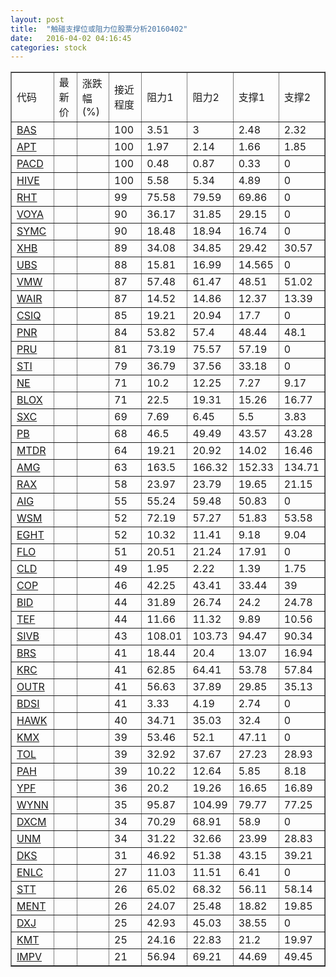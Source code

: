 ```yaml
---
layout: post
title:  "触碰支撑位或阻力位股票分析20160402"
date:   2016-04-02 04:16:45
categories: stock
---
```

<script type="text/javascript">
var stockList = []
stockList.push('gb_bas');
stockList.push('gb_apt');
stockList.push('gb_pacd');
stockList.push('gb_hive');
stockList.push('gb_rht');
stockList.push('gb_voya');
stockList.push('gb_symc');
stockList.push('gb_xhb');
stockList.push('gb_ubs');
stockList.push('gb_vmw');
stockList.push('gb_wair');
stockList.push('gb_csiq');
stockList.push('gb_pnr');
stockList.push('gb_pru');
stockList.push('gb_sti');
stockList.push('gb_ne');
stockList.push('gb_blox');
stockList.push('gb_sxc');
stockList.push('gb_pb');
stockList.push('gb_mtdr');
stockList.push('gb_amg');
stockList.push('gb_rax');
stockList.push('gb_aig');
stockList.push('gb_wsm');
stockList.push('gb_eght');
stockList.push('gb_flo');
stockList.push('gb_cld');
stockList.push('gb_cop');
stockList.push('gb_bid');
stockList.push('gb_tef');
stockList.push('gb_sivb');
stockList.push('gb_brs');
stockList.push('gb_krc');
stockList.push('gb_outr');
stockList.push('gb_bdsi');
stockList.push('gb_hawk');
stockList.push('gb_kmx');
stockList.push('gb_tol');
stockList.push('gb_pah');
stockList.push('gb_ypf');
stockList.push('gb_wynn');
stockList.push('gb_dxcm');
stockList.push('gb_unm');
stockList.push('gb_dks');
stockList.push('gb_enlc');
stockList.push('gb_stt');
stockList.push('gb_ment');
stockList.push('gb_dxj');
stockList.push('gb_kmt');
stockList.push('gb_impv');
</script>
<table border="1">
 <tr>
 <td>代码</td>
 <td>最新价</td>
 <td>涨跌幅(%)</td>
 <td>接近程度</td>
 <td>阻力1</td>
 <td>阻力2</td>
 <td>支撑1</td>
 <td>支撑2</td>
</tr>
  <tr id="bas" class="green">
  <td><a href="http://stock.finance.sina.com.cn/usstock/quotes/BAS.html" target="_blank">BAS</a></td><td></td><td></td><td>100</td><td>3.51</td><td>3</td><td>2.48</td><td>2.32</td></tr>
  <tr id="apt" class="green">
  <td><a href="http://stock.finance.sina.com.cn/usstock/quotes/APT.html" target="_blank">APT</a></td><td></td><td></td><td>100</td><td>1.97</td><td>2.14</td><td>1.66</td><td>1.85</td></tr>
  <tr id="pacd" class="red">
  <td><a href="http://stock.finance.sina.com.cn/usstock/quotes/PACD.html" target="_blank">PACD</a></td><td></td><td></td><td>100</td><td>0.48</td><td>0.87</td><td>0.33</td><td>0</td></tr>
  <tr id="hive" class="green">
  <td><a href="http://stock.finance.sina.com.cn/usstock/quotes/HIVE.html" target="_blank">HIVE</a></td><td></td><td></td><td>100</td><td>5.58</td><td>5.34</td><td>4.89</td><td>0</td></tr>
  <tr id="rht" class="red">
  <td><a href="http://stock.finance.sina.com.cn/usstock/quotes/RHT.html" target="_blank">RHT</a></td><td></td><td></td><td>99</td><td>75.58</td><td>79.59</td><td>69.86</td><td>0</td></tr>
  <tr id="voya" class="green">
  <td><a href="http://stock.finance.sina.com.cn/usstock/quotes/VOYA.html" target="_blank">VOYA</a></td><td></td><td></td><td>90</td><td>36.17</td><td>31.85</td><td>29.15</td><td>0</td></tr>
  <tr id="symc" class="red">
  <td><a href="http://stock.finance.sina.com.cn/usstock/quotes/SYMC.html" target="_blank">SYMC</a></td><td></td><td></td><td>90</td><td>18.48</td><td>18.94</td><td>16.74</td><td>0</td></tr>
  <tr id="xhb" class="green">
  <td><a href="http://stock.finance.sina.com.cn/usstock/quotes/XHB.html" target="_blank">XHB</a></td><td></td><td></td><td>89</td><td>34.08</td><td>34.85</td><td>29.42</td><td>30.57</td></tr>
  <tr id="ubs" class="red">
  <td><a href="http://stock.finance.sina.com.cn/usstock/quotes/UBS.html" target="_blank">UBS</a></td><td></td><td></td><td>88</td><td>15.81</td><td>16.99</td><td>14.565</td><td>0</td></tr>
  <tr id="vmw" class="green">
  <td><a href="http://stock.finance.sina.com.cn/usstock/quotes/VMW.html" target="_blank">VMW</a></td><td></td><td></td><td>87</td><td>57.48</td><td>61.47</td><td>48.51</td><td>51.02</td></tr>
  <tr id="wair" class="red">
  <td><a href="http://stock.finance.sina.com.cn/usstock/quotes/WAIR.html" target="_blank">WAIR</a></td><td></td><td></td><td>87</td><td>14.52</td><td>14.86</td><td>12.37</td><td>13.39</td></tr>
  <tr id="csiq" class="red">
  <td><a href="http://stock.finance.sina.com.cn/usstock/quotes/CSIQ.html" target="_blank">CSIQ</a></td><td></td><td></td><td>85</td><td>19.21</td><td>20.94</td><td>17.7</td><td>0</td></tr>
  <tr id="pnr" class="red">
  <td><a href="http://stock.finance.sina.com.cn/usstock/quotes/PNR.html" target="_blank">PNR</a></td><td></td><td></td><td>84</td><td>53.82</td><td>57.4</td><td>48.44</td><td>48.1</td></tr>
  <tr id="pru" class="green">
  <td><a href="http://stock.finance.sina.com.cn/usstock/quotes/PRU.html" target="_blank">PRU</a></td><td></td><td></td><td>81</td><td>73.19</td><td>75.57</td><td>57.19</td><td>0</td></tr>
  <tr id="sti" class="red">
  <td><a href="http://stock.finance.sina.com.cn/usstock/quotes/STI.html" target="_blank">STI</a></td><td></td><td></td><td>79</td><td>36.79</td><td>37.56</td><td>33.18</td><td>0</td></tr>
  <tr id="ne" class="red">
  <td><a href="http://stock.finance.sina.com.cn/usstock/quotes/NE.html" target="_blank">NE</a></td><td></td><td></td><td>71</td><td>10.2</td><td>12.25</td><td>7.27</td><td>9.17</td></tr>
  <tr id="blox" class="green">
  <td><a href="http://stock.finance.sina.com.cn/usstock/quotes/BLOX.html" target="_blank">BLOX</a></td><td></td><td></td><td>71</td><td>22.5</td><td>19.31</td><td>15.26</td><td>16.77</td></tr>
  <tr id="sxc" class="red">
  <td><a href="http://stock.finance.sina.com.cn/usstock/quotes/SXC.html" target="_blank">SXC</a></td><td></td><td></td><td>69</td><td>7.69</td><td>6.45</td><td>5.5</td><td>3.83</td></tr>
  <tr id="pb" class="red">
  <td><a href="http://stock.finance.sina.com.cn/usstock/quotes/PB.html" target="_blank">PB</a></td><td></td><td></td><td>68</td><td>46.5</td><td>49.49</td><td>43.57</td><td>43.28</td></tr>
  <tr id="mtdr" class="red">
  <td><a href="http://stock.finance.sina.com.cn/usstock/quotes/MTDR.html" target="_blank">MTDR</a></td><td></td><td></td><td>64</td><td>19.21</td><td>20.92</td><td>14.02</td><td>16.46</td></tr>
  <tr id="amg" class="green">
  <td><a href="http://stock.finance.sina.com.cn/usstock/quotes/AMG.html" target="_blank">AMG</a></td><td></td><td></td><td>63</td><td>163.5</td><td>166.32</td><td>152.33</td><td>134.71</td></tr>
  <tr id="rax" class="green">
  <td><a href="http://stock.finance.sina.com.cn/usstock/quotes/RAX.html" target="_blank">RAX</a></td><td></td><td></td><td>58</td><td>23.97</td><td>23.79</td><td>19.65</td><td>21.15</td></tr>
  <tr id="aig" class="red">
  <td><a href="http://stock.finance.sina.com.cn/usstock/quotes/AIG.html" target="_blank">AIG</a></td><td></td><td></td><td>55</td><td>55.24</td><td>59.48</td><td>50.83</td><td>0</td></tr>
  <tr id="wsm" class="green">
  <td><a href="http://stock.finance.sina.com.cn/usstock/quotes/WSM.html" target="_blank">WSM</a></td><td></td><td></td><td>52</td><td>72.19</td><td>57.27</td><td>51.83</td><td>53.58</td></tr>
  <tr id="eght" class="red">
  <td><a href="http://stock.finance.sina.com.cn/usstock/quotes/EGHT.html" target="_blank">EGHT</a></td><td></td><td></td><td>52</td><td>10.32</td><td>11.41</td><td>9.18</td><td>9.04</td></tr>
  <tr id="flo" class="green">
  <td><a href="http://stock.finance.sina.com.cn/usstock/quotes/FLO.html" target="_blank">FLO</a></td><td></td><td></td><td>51</td><td>20.51</td><td>21.24</td><td>17.91</td><td>0</td></tr>
  <tr id="cld" class="red">
  <td><a href="http://stock.finance.sina.com.cn/usstock/quotes/CLD.html" target="_blank">CLD</a></td><td></td><td></td><td>49</td><td>1.95</td><td>2.22</td><td>1.39</td><td>1.75</td></tr>
  <tr id="cop" class="green">
  <td><a href="http://stock.finance.sina.com.cn/usstock/quotes/COP.html" target="_blank">COP</a></td><td></td><td></td><td>46</td><td>42.25</td><td>43.41</td><td>33.44</td><td>39</td></tr>
  <tr id="bid" class="red">
  <td><a href="http://stock.finance.sina.com.cn/usstock/quotes/BID.html" target="_blank">BID</a></td><td></td><td></td><td>44</td><td>31.89</td><td>26.74</td><td>24.2</td><td>24.78</td></tr>
  <tr id="tef" class="green">
  <td><a href="http://stock.finance.sina.com.cn/usstock/quotes/TEF.html" target="_blank">TEF</a></td><td></td><td></td><td>44</td><td>11.66</td><td>11.32</td><td>9.89</td><td>10.56</td></tr>
  <tr id="sivb" class="red">
  <td><a href="http://stock.finance.sina.com.cn/usstock/quotes/SIVB.html" target="_blank">SIVB</a></td><td></td><td></td><td>43</td><td>108.01</td><td>103.73</td><td>94.47</td><td>90.34</td></tr>
  <tr id="brs" class="red">
  <td><a href="http://stock.finance.sina.com.cn/usstock/quotes/BRS.html" target="_blank">BRS</a></td><td></td><td></td><td>41</td><td>18.44</td><td>20.4</td><td>13.07</td><td>16.94</td></tr>
  <tr id="krc" class="red">
  <td><a href="http://stock.finance.sina.com.cn/usstock/quotes/KRC.html" target="_blank">KRC</a></td><td></td><td></td><td>41</td><td>62.85</td><td>64.41</td><td>53.78</td><td>57.84</td></tr>
  <tr id="outr" class="green">
  <td><a href="http://stock.finance.sina.com.cn/usstock/quotes/OUTR.html" target="_blank">OUTR</a></td><td></td><td></td><td>41</td><td>56.63</td><td>37.89</td><td>29.85</td><td>35.13</td></tr>
  <tr id="bdsi" class="red">
  <td><a href="http://stock.finance.sina.com.cn/usstock/quotes/BDSI.html" target="_blank">BDSI</a></td><td></td><td></td><td>41</td><td>3.33</td><td>4.19</td><td>2.74</td><td>0</td></tr>
  <tr id="hawk" class="green">
  <td><a href="http://stock.finance.sina.com.cn/usstock/quotes/HAWK.html" target="_blank">HAWK</a></td><td></td><td></td><td>40</td><td>34.71</td><td>35.03</td><td>32.4</td><td>0</td></tr>
  <tr id="kmx" class="red">
  <td><a href="http://stock.finance.sina.com.cn/usstock/quotes/KMX.html" target="_blank">KMX</a></td><td></td><td></td><td>39</td><td>53.46</td><td>52.1</td><td>47.11</td><td>0</td></tr>
  <tr id="tol" class="green">
  <td><a href="http://stock.finance.sina.com.cn/usstock/quotes/TOL.html" target="_blank">TOL</a></td><td></td><td></td><td>39</td><td>32.92</td><td>37.67</td><td>27.23</td><td>28.93</td></tr>
  <tr id="pah" class="green">
  <td><a href="http://stock.finance.sina.com.cn/usstock/quotes/PAH.html" target="_blank">PAH</a></td><td></td><td></td><td>39</td><td>10.22</td><td>12.64</td><td>5.85</td><td>8.18</td></tr>
  <tr id="ypf" class="green">
  <td><a href="http://stock.finance.sina.com.cn/usstock/quotes/YPF.html" target="_blank">YPF</a></td><td></td><td></td><td>36</td><td>20.2</td><td>19.26</td><td>16.65</td><td>16.89</td></tr>
  <tr id="wynn" class="red">
  <td><a href="http://stock.finance.sina.com.cn/usstock/quotes/WYNN.html" target="_blank">WYNN</a></td><td></td><td></td><td>35</td><td>95.87</td><td>104.99</td><td>79.77</td><td>77.25</td></tr>
  <tr id="dxcm" class="red">
  <td><a href="http://stock.finance.sina.com.cn/usstock/quotes/DXCM.html" target="_blank">DXCM</a></td><td></td><td></td><td>34</td><td>70.29</td><td>68.91</td><td>58.9</td><td>0</td></tr>
  <tr id="unm" class="green">
  <td><a href="http://stock.finance.sina.com.cn/usstock/quotes/UNM.html" target="_blank">UNM</a></td><td></td><td></td><td>34</td><td>31.22</td><td>32.66</td><td>23.99</td><td>28.83</td></tr>
  <tr id="dks" class="green">
  <td><a href="http://stock.finance.sina.com.cn/usstock/quotes/DKS.html" target="_blank">DKS</a></td><td></td><td></td><td>31</td><td>46.92</td><td>51.38</td><td>43.15</td><td>39.21</td></tr>
  <tr id="enlc" class="red">
  <td><a href="http://stock.finance.sina.com.cn/usstock/quotes/ENLC.html" target="_blank">ENLC</a></td><td></td><td></td><td>27</td><td>11.03</td><td>11.51</td><td>6.41</td><td>0</td></tr>
  <tr id="stt" class="green">
  <td><a href="http://stock.finance.sina.com.cn/usstock/quotes/STT.html" target="_blank">STT</a></td><td></td><td></td><td>26</td><td>65.02</td><td>68.32</td><td>56.11</td><td>58.14</td></tr>
  <tr id="ment" class="green">
  <td><a href="http://stock.finance.sina.com.cn/usstock/quotes/MENT.html" target="_blank">MENT</a></td><td></td><td></td><td>26</td><td>24.07</td><td>25.48</td><td>18.82</td><td>19.85</td></tr>
  <tr id="dxj" class="red">
  <td><a href="http://stock.finance.sina.com.cn/usstock/quotes/DXJ.html" target="_blank">DXJ</a></td><td></td><td></td><td>25</td><td>42.93</td><td>45.03</td><td>38.55</td><td>0</td></tr>
  <tr id="kmt" class="red">
  <td><a href="http://stock.finance.sina.com.cn/usstock/quotes/KMT.html" target="_blank">KMT</a></td><td></td><td></td><td>25</td><td>24.16</td><td>22.83</td><td>21.2</td><td>19.97</td></tr>
  <tr id="impv" class="green">
  <td><a href="http://stock.finance.sina.com.cn/usstock/quotes/IMPV.html" target="_blank">IMPV</a></td><td></td><td></td><td>21</td><td>56.94</td><td>69.21</td><td>44.69</td><td>49.45</td></tr>
</table>
